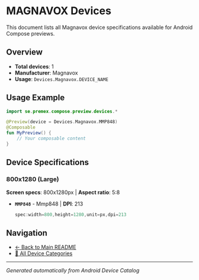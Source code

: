 # MAGNAVOX Devices

This document lists all Magnavox device specifications available for Android Compose previews.

## Overview

- **Total devices**: 1
- **Manufacturer**: Magnavox
- **Usage**: `Devices.Magnavox.DEVICE_NAME`

## Usage Example

```kotlin
import se.premex.compose.preview.devices.*

@Preview(device = Devices.Magnavox.MMP848)
@Composable
fun MyPreview() {
    // Your composable content
}
```

## Device Specifications

### 800x1280 (Large)

**Screen specs**: 800x1280px | **Aspect ratio**: 5:8

- **`MMP848`** - Mmp848 | **DPI**: 213
  ```kotlin
  spec:width=800,height=1280,unit=px,dpi=213
  ```

## Navigation

- [← Back to Main README](../../README.md)
- [📱 All Device Categories](../README.md)

---
*Generated automatically from Android Device Catalog*
